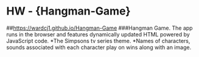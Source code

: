 # HW - {Hangman-Game}
##https://wardcj1.github.io/Hangman-Game
###Hangman Game. The app runs in the browser and features dynamically updated HTML powered by JavaScript code.
*The Simpsons tv series theme. 
*Names of characters, sounds associated with each character play on wins along with an image. 